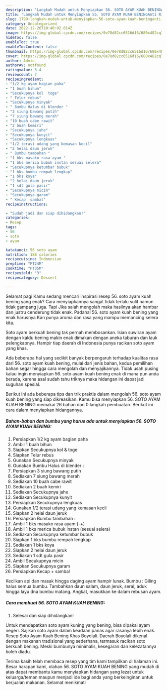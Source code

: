 ```yaml
---
description: "Langkah Mudah untuk Menyiapkan 56. SOTO AYAM KUAH BENINGAnti Ribet"
title: "Langkah Mudah untuk Menyiapkan 56. SOTO AYAM KUAH BENINGAnti Ribet"
slug: 1799-langkah-mudah-untuk-menyiapkan-56-soto-ayam-kuah-beninganti-ribet
category: Uncategorized
date: 2022-12-26T10:40:02.014Z
image: https://img-global.cpcdn.com/recipes/0e78d82cc6516d16/680x482cq70/56-soto-ayam-kuah-bening-foto-resep-utama.jpg
hideToc: false
enableToc: true
enableTocContent: false
thumbnail: https://img-global.cpcdn.com/recipes/0e78d82cc6516d16/680x482cq70/56-soto-ayam-kuah-bening-foto-resep-utama.jpg
cover: https://img-global.cpcdn.com/recipes/0e78d82cc6516d16/680x482cq70/56-soto-ayam-kuah-bening-foto-resep-utama.jpg
author: Admin
authorAv: notfound
ratingvalue: 3.4
reviewcount: 7
recipeingredient:
- "1/2 kg ayam bagian paha"
- "1 buah bihun"
- "Secukupnya kol  toge"
- " Telur rebus"
- "Secukupnya minyak"
- " Bumbu Halus di blender "
- "3 siung bawang putih"
- "7 siung bawang merah"
- "10 buah cabe rawit"
- "2 buah kemiri"
- "Secukupnya jahe"
- "Secukupnya kunyit"
- "Secukupnya lengkuas"
- "1/2 terasi udang yang kemasan kecil"
- "2 helai daun jeruk"
- " Bumbu tambahan "
- "1 bks masako rasa ayam "
- "1 bks merica bubuk instan sesuai selera"
- "Secukupnya ketumbar bubuk"
- "1 bks bumbu rempah lengkap"
- "1 bks koya"
- "2 helai daun jeruk"
- "1 sdt gula pasir"
- "Secukupnya micin"
- "Secukupnya garam"
- " Kecap  sambal"
recipeinstructions:

- "Sudah jadi dan siap dihidangkan!"
categories:
- Resep
tags:
- 56
- soto
- ayam

katakunci: 56 soto ayam 
nutrition: 188 calories
recipecuisine: Indonesian
preptime: "PT24M"
cooktime: "PT35M"
recipeyield: "3"
recipecategory: Dessert

---
```



Selamat pagi Kamu sedang mencari inspirasi resep 56. soto ayam kuah bening yang enak? Cara menyiapkannya sangat tidak terlalu sulit namun tidak gampang juga. Tapi Jika salah mengolah maka hasilnya akan hambar dan justru cenderung tidak enak. Padahal 56. soto ayam kuah bening yang enak harusnya Kan punya aroma dan rasa yang mampu memancing selera kita.


Soto ayam berkuah bening tak pernah membosankan. Isian suwiran ayam dengan kaldu bening makin enak dimakan dengan aneka taburan dan lauk pelengkapnya. Hampir tiap daerah di Indonesia punya racikan soto ayam yang khas.

Ada beberapa hal yang sedikit banyak berpengaruh terhadap kualitas rasa dari 56. soto ayam kuah bening, mulai dari jenis bahan, kedua pemilihan bahan segar hingga cara mengolah dan menyajikannya. Tidak usah pusing kalau ingin menyiapkan 56. soto ayam kuah bening enak di mana pun anda berada, karena asal sudah tahu triknya maka hidangan ini dapat jadi suguhan spesial.


Berikut ini ada beberapa tips dan trik praktis dalam mengolah 56. soto ayam kuah bening yang siap dikreasikan. Kamu bisa menyiapkan 56. SOTO AYAM KUAH BENING memakai 26 bahan dan 0 langkah pembuatan. Berikut ini cara dalam menyiapkan hidangannya.

<!--inarticleads1-->

##### Bahan-bahan dan bumbu yang harus ada untuk menyiapkan 56. SOTO AYAM KUAH BENING:

1. Persiapkan 1/2 kg ayam bagian paha
1. Ambil 1 buah bihun
1. Siapkan Secukupnya kol &amp; toge
1. Siapkan  Telur rebus
1. Gunakan Secukupnya minyak
1. Gunakan  Bumbu Halus di blender :
1. Persiapkan 3 siung bawang putih
1. Sediakan 7 siung bawang merah
1. Sediakan 10 buah cabe rawit
1. Sediakan 2 buah kemiri
1. Sediakan Secukupnya jahe
1. Sediakan Secukupnya kunyit
1. Persiapkan Secukupnya lengkuas
1. Gunakan 1/2 terasi udang yang kemasan kecil
1. Siapkan 2 helai daun jeruk
1. Persiapkan  Bumbu tambahan :
1. Ambil 1 bks masako rasa ayam (-+)
1. Ambil 1 bks merica bubuk instan (sesuai selera)
1. Sediakan Secukupnya ketumbar bubuk
1. Siapkan 1 bks bumbu rempah lengkap
1. Sediakan 1 bks koya
1. Siapkan 2 helai daun jeruk
1. Sediakan 1 sdt gula pasir
1. Ambil Secukupnya micin
1. Siapkan Secukupnya garam
1. Persiapkan  Kecap + sambal


Kecilkan api dan masak hingga daging ayam hampir lunak. Bumbu : Giling halus semua bumbu. Tambahkan daun salam, daun jeruk, serai, aduk hingga layu dna bumbu matang. Angkat, masukkan ke dalam rebusan ayam. 

<!--inarticleads2-->

##### Cara membuat 56. SOTO AYAM KUAH BENING:


1. Selesai dan siap dihidangkan!

Untuk mendapatkan soto ayam kuning yang bening, bisa dipakai ayam negeri. Sajikan soto ayam dalam keadaan panas agar rasanya lebih enak. Resep Soto Ayam Kuah Bening Khas Boyolali. Daerah Boyolali dikenal dengan makanan tradisional yang sederhana, termasuk racikan soto berkuah bening. Meski bumbunya minimalis, kesegaran dan kelezatannya boleh diadu. 

Terima kasih telah membaca resep yang tim kami tampilkan di halaman ini. Besar harapan kami, olahan 56. SOTO AYAM KUAH BENING yang mudah di atas dapat membantu kamu menyiapkan hidangan yang lezat untuk keluarga/teman maupun menjadi ide bagi anda yang berkeinginan untuk berjualan makanan. Selamat menikmati

